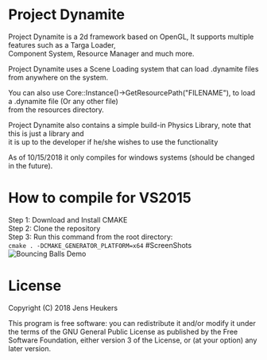 # Project Dynamite
Project Dynamite is a 2d framework based on OpenGL, It supports multiple features such as a Targa Loader, <br/>
Component System, Resource Manager and much more.

Project Dynamite uses a Scene Loading system that can load .dynamite files from anywhere on the system. <br/>

You can also use Core::Instance()->GetResourcePath("FILENAME"), to load a .dynamite file (Or any other file) <br/>
from the resources directory.

Project Dynamite also contains a simple build-in Physics Library, note that this is just a library and <br/>
it is up to the developer if he/she wishes to use the functionality

As of 10/15/2018 it only compiles for windows systems (should be changed in the future).

# How to compile for VS2015
  Step 1: Download and Install CMAKE <br/>
  Step 2: Clone the repository <br/>
  Step 3: Run this command from the root directory: <br/>
          ```cmake . -DCMAKE_GENERATOR_PLATFORM=x64```
#ScreenShots
![Bouncing Balls Demo](https://i.imgur.com/Iiv5qFa.png)
</br>

# License

Copyright (C) 2018  Jens Heukers

This program is free software: you can redistribute it and/or modify
it under the terms of the GNU General Public License as published by
the Free Software Foundation, either version 3 of the License, or
(at your option) any later version.
